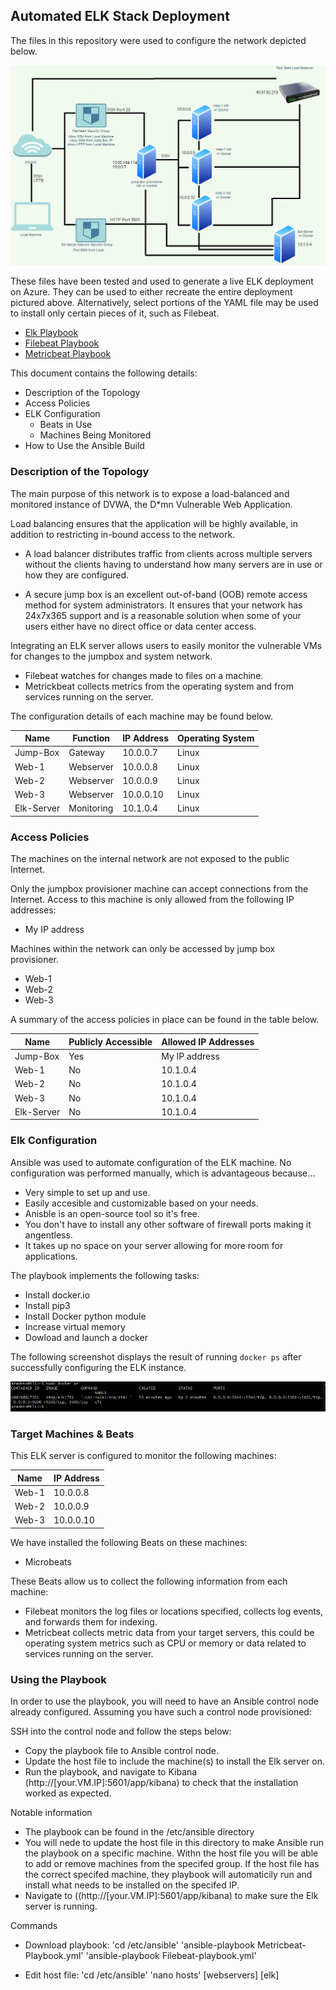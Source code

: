 ## Automated ELK Stack Deployment

The files in this repository were used to configure the network depicted below.

![](Diagram/Elk-Diagram.png)

These files have been tested and used to generate a live ELK deployment on Azure. They can be used to either recreate the entire deployment pictured above. Alternatively, select portions of the YAML file may be used to install only certain pieces of it, such as Filebeat.

  - [Elk Playbook](https://github.com/TooBigBaba/Elk-Stack-Deployment/blob/main/Ansible/install-elk.yml) 
  - [Filebeat Playbook](https://github.com/TooBigBaba/Elk-Stack-Deployment/blob/main/Ansible/filebeat-playbook.yml)
  - [Metricbeat Playbook](https://github.com/TooBigBaba/Elk-Stack-Deployment/blob/main/Ansible/Metricbeat-Playbook.yml)

This document contains the following details:
- Description of the Topology
- Access Policies
- ELK Configuration
  - Beats in Use
  - Machines Being Monitored
- How to Use the Ansible Build


### Description of the Topology

The main purpose of this network is to expose a load-balanced and monitored instance of DVWA, the D*mn Vulnerable Web Application.

Load balancing ensures that the application will be highly available, in addition to restricting in-bound access to the network.
- A load balancer distributes traffic from clients across multiple servers without the clients having to understand how many servers are in use or how they are configured. 

- A secure jump box is an excellent out-of-band (OOB) remote access method for system administrators. It ensures that your network has 24x7x365 support and is a reasonable solution when some of your users either have no direct office or data center access.

Integrating an ELK server allows users to easily monitor the vulnerable VMs for changes to the jumpbox and system network.
- Filebeat watches for changes made to files on a machine.
- Metrickbeat collects metrics from the operating system and from services running on the server.

The configuration details of each machine may be found below.

| Name       | Function   | IP Address | Operating System |
|------------|------------|------------|------------------|
| Jump-Box   | Gateway    | 10.0.0.7   | Linux            |
| Web-1      | Webserver  | 10.0.0.8   | Linux            |
| Web-2      | Webserver  | 10.0.0.9   | Linux            |
| Web-3      | Webserver  | 10.0.0.10  | Linux            |
| Elk-Server | Monitoring | 10.1.0.4   | Linux            |


### Access Policies

The machines on the internal network are not exposed to the public Internet. 

Only the jumpbox provisioner machine can accept connections from the Internet. Access to this machine is only allowed from the following IP addresses:
- My IP address

Machines within the network can only be accessed by jump box provisioner.
- Web-1
- Web-2
- Web-3

A summary of the access policies in place can be found in the table below.

| Name       | Publicly Accessible | Allowed IP Addresses |
|------------|---------------------|----------------------|
| Jump-Box   | Yes                 | My IP address        |
| Web-1      | No                  | 10.1.0.4             |
| Web-2      | No                  | 10.1.0.4             |
| Web-3      | No                  | 10.1.0.4             |
| Elk-Server | No                  | 10.1.0.4             |

### Elk Configuration

Ansible was used to automate configuration of the ELK machine. No configuration was performed manually, which is advantageous because...
- Very simple to set up and use.
- Easily accesible and customizable based on your needs.
- Anisble is an open-source tool so it's free.
- You don't have to install any other software of firewall ports making it angentless.
- It takes up no space on your server allowing for more room for applications.

The playbook implements the following tasks:
- Install docker.io
- Install pip3
- Install Docker python module
- Increase virtual memory
- Dowload and launch a docker

The following screenshot displays the result of running `docker ps` after successfully configuring the ELK instance.

![Docker](Images/Docker.png)

### Target Machines & Beats
This ELK server is configured to monitor the following machines:

| Name  | IP Address |
|-------|------------|
| Web-1 | 10.0.0.8   |
| Web-2 | 10.0.0.9   |
| Web-3 | 10.0.0.10  |

We have installed the following Beats on these machines:
- Microbeats

These Beats allow us to collect the following information from each machine:
- Filebeat monitors the log files or locations specified, collects log events, and forwards them for indexing.
- Metricbeat collects metric data from your target servers, this could be operating system metrics such as CPU or memory or data related to services running on the server.

### Using the Playbook
In order to use the playbook, you will need to have an Ansible control node already configured. Assuming you have such a control node provisioned: 

SSH into the control node and follow the steps below:
- Copy the playbook file to Ansible control node.
- Update the host file to include the machine(s) to install the Elk server on.
- Run the playbook, and navigate to Kibana (http://[your.VM.IP]:5601/app/kibana) to check that the installation worked as expected.

Notable information
- The playbook can be found in the /etc/ansible directory
- You will nede to update the host file in this directory to make Ansible run the playbook on a specific machine. Withn the host file you will be able to add or remove machines from the specifed group. If the host file has the correct specifed machine, they playbook will automaticily run and install what needs to be installed on the specifed IP.
- Navigate to ((http://[your.VM.IP]:5601/app/kibana) to make sure the Elk server is running.

Commands
- Download playbook: 'cd /etc/ansible' 'ansible-playbook Metricbeat-Playbook.yml' 'ansible-playbook Filebeat-playbook.yml'

- Edit host file: 'cd /etc/ansible' 'nano hosts' [webservers] [elk]

